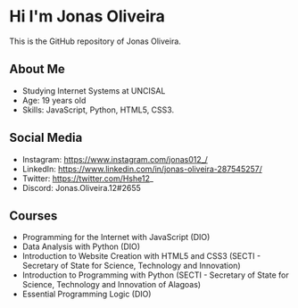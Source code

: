 # Hi I'm Jonas Oliveira

This is the GitHub repository of Jonas Oliveira.

## About Me

- Studying Internet Systems at UNCISAL
- Age: 19 years old
- Skills: JavaScript, Python, HTML5, CSS3.

## Social Media

- Instagram: https://www.instagram.com/jonas012_/
- LinkedIn: https://www.linkedin.com/in/jonas-oliveira-287545257/
- Twitter: https://twitter.com/Hshe12_
- Discord: Jonas.Oliveira.12#2655

## Courses

- Programming for the Internet with JavaScript (DIO)
- Data Analysis with Python (DIO)
- Introduction to Website Creation with HTML5 and CSS3 (SECTI - Secretary of State for Science, Technology and Innovation)
- Introduction to Programming with Python (SECTI - Secretary of State for Science, Technology and Innovation of Alagoas)
- Essential Programming Logic (DIO) 
